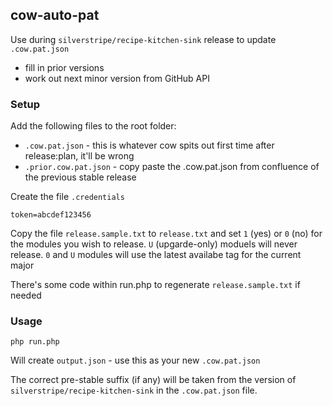 ## cow-auto-pat

Use during `silverstripe/recipe-kitchen-sink` release to update `.cow.pat.json`
- fill in prior versions
- work out next minor version from GitHub API

### Setup

Add the following files to the root folder:
- `.cow.pat.json` - this is whatever cow spits out first time after release:plan, it'll be wrong
- `.prior.cow.pat.json` - copy paste the .cow.pat.json from confluence of the previous stable release

Create the file `.credentials`
```
token=abcdef123456
```

Copy the file `release.sample.txt` to `release.txt` and set `1` (yes) or `0` (no) for the modules you wish to release.
`U` (upgarde-only) moduels will never release.  `0` and `U` modules will use the latest availabe tag for the current major

There's some code within run.php to regenerate `release.sample.txt` if needed

### Usage
`php run.php`

Will create `output.json` - use this as your new `.cow.pat.json`

The correct pre-stable suffix (if any) will be taken from the version of `silverstripe/recipe-kitchen-sink` in the `.cow.pat.json` file.